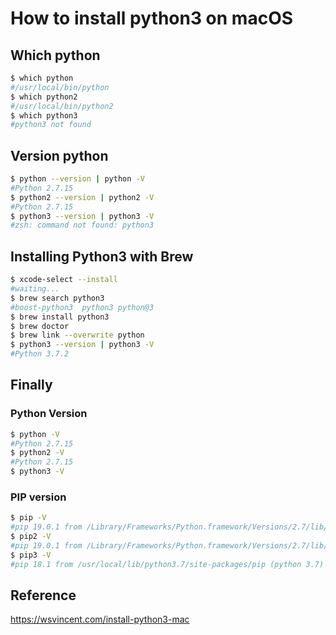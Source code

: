 # How to install python3 on macOS

## Which python
```bash
$ which python
#/usr/local/bin/python
$ which python2
#/usr/local/bin/python2
$ which python3
#python3 not found
```

## Version python
```bash
$ python --version | python -V
#Python 2.7.15
$ python2 --version | python2 -V
#Python 2.7.15
$ python3 --version | python3 -V
#zsh: command not found: python3
```

## Installing Python3 with Brew
```bash
$ xcode-select --install
#waiting...
$ brew search python3
#boost-python3  python3 python@3
$ brew install python3
$ brew doctor
$ brew link --overwrite python
$ python3 --version | python3 -V
#Python 3.7.2
```

## Finally
### Python Version
```bash
$ python -V
#Python 2.7.15
$ python2 -V
#Python 2.7.15
$ python3 -V
```
### PIP version
```bash
$ pip -V
#pip 19.0.1 from /Library/Frameworks/Python.framework/Versions/2.7/lib/python2.7/site-packages/pip (python 2.7)
$ pip2 -V
#pip 19.0.1 from /Library/Frameworks/Python.framework/Versions/2.7/lib/python2.7/site-packages/pip (python 2.7)
$ pip3 -V
#pip 18.1 from /usr/local/lib/python3.7/site-packages/pip (python 3.7)
```

## Reference
https://wsvincent.com/install-python3-mac
